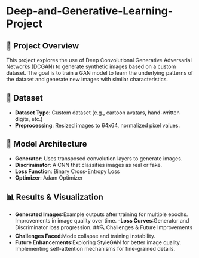 # Deep-and-Generative-Learning-Project

## 📌 Project Overview
This project explores the use of Deep Convolutional Generative Adversarial Networks (DCGAN) to generate synthetic images based on a custom dataset. The goal is to train a GAN model to learn the underlying patterns of the dataset and generate new images with similar characteristics.

## 📂 Dataset
- **Dataset Type**: Custom dataset (e.g., cartoon avatars, hand-written digits, etc.)
- **Preprocessing**: Resized images to 64x64, normalized pixel values.

## 🔧 Model Architecture
- **Generator**: Uses transposed convolution layers to generate images.
- **Discriminator**: A CNN that classifies images as real or fake.
- **Loss Function**: Binary Cross-Entropy Loss
- **Optimizer**: Adam Optimizer
## 📊 Results & Visualization
- **Generated Images**:Example outputs after training for multiple epochs.
Improvements in image quality over time.
-**Loss Curves**:Generator and Discriminator loss progression.
##🔍 Challenges & Future Improvements
- **Challenges Faced**:Mode collapse and training instability.
- **Future Enhancements**:Exploring StyleGAN for better image quality.
Implementing self-attention mechanisms for fine-grained details.

